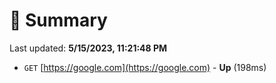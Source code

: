 # 📖 Summary
Last updated: **5/15/2023, 11:21:48 PM**

- `GET` [https://google.com](https://google.com) - **Up** (198ms)
